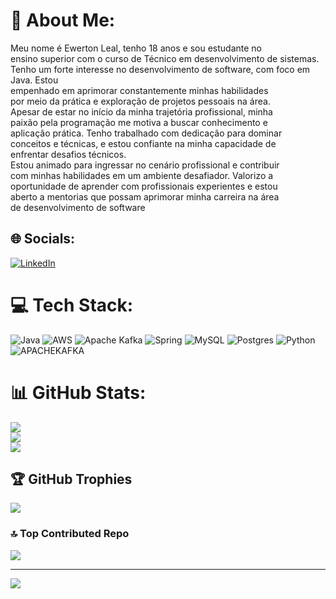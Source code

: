 # 💫 About Me:
Meu nome é Ewerton Leal, tenho 18 anos e sou estudante no<br>ensino superior com o curso de Técnico em desenvolvimento de sistemas. <br>Tenho um forte interesse no desenvolvimento de software, com foco em Java. Estou<br>empenhado em aprimorar constantemente minhas habilidades<br>por meio da prática e exploração de projetos pessoais na área.<br>Apesar de estar no início da minha trajetória profissional, minha<br>paixão pela programação me motiva a buscar conhecimento e<br>aplicação prática. Tenho trabalhado com dedicação para dominar<br>conceitos e técnicas, e estou confiante na minha capacidade de<br>enfrentar desafios técnicos.<br>Estou animado para ingressar no cenário profissional e contribuir<br>com minhas habilidades em um ambiente desafiador. Valorizo a<br>oportunidade de aprender com profissionais experientes e estou<br>aberto a mentorias que possam aprimorar minha carreira na área<br>de desenvolvimento de software


## 🌐 Socials:
[![LinkedIn](https://img.shields.io/badge/LinkedIn-%230077B5.svg?logo=linkedin&logoColor=white)](https://linkedin.com/in/ewerton-lealsb/) 

# 💻 Tech Stack:
![Java](https://img.shields.io/badge/java-%23ED8B00.svg?style=flat&logo=openjdk&logoColor=white) ![AWS](https://img.shields.io/badge/AWS-%23FF9900.svg?style=flat&logo=amazon-aws&logoColor=white) ![Apache Kafka](https://img.shields.io/badge/Apache%20Kafka-000?style=flat&logo=apachekafka) ![Spring](https://img.shields.io/badge/spring-%236DB33F.svg?style=flat&logo=spring&logoColor=white) ![MySQL](https://img.shields.io/badge/mysql-%2300000f.svg?style=flat&logo=mysql&logoColor=white) ![Postgres](https://img.shields.io/badge/postgres-%23316192.svg?style=flat&logo=postgresql&logoColor=white) ![Python](https://img.shields.io/badge/python-3670A0?style=flat&logo=python&logoColor=ffdd54) ![APACHEKAFKA](https://img.shields.io/badge/apachekafka-231F20.svg?style=flat&logo=apachekafka&logoColor=white&color=%23231F20)
# 📊 GitHub Stats:
![](https://github-readme-stats.vercel.app/api?username=EwertonLealSB&theme=dark&hide_border=false&include_all_commits=false&count_private=false)<br/>
![](https://github-readme-streak-stats.herokuapp.com/?user=EwertonLealSB&theme=dark&hide_border=false)<br/>
![](https://github-readme-stats.vercel.app/api/top-langs/?username=EwertonLealSB&theme=dark&hide_border=false&include_all_commits=false&count_private=false&layout=compact)

## 🏆 GitHub Trophies
![](https://github-profile-trophy.vercel.app/?username=EwertonLealSB&theme=dracula&no-frame=true&no-bg=false&margin-w=4)

### 🔝 Top Contributed Repo
![](https://github-contributor-stats.vercel.app/api?username=EwertonLealSB&limit=5&theme=dark&combine_all_yearly_contributions=true)

---
[![](https://visitcount.itsvg.in/api?id=EwertonLealSB&icon=2&color=1)](https://visitcount.itsvg.in)

<!-- Proudly created with GPRM ( https://gprm.itsvg.in ) -->
